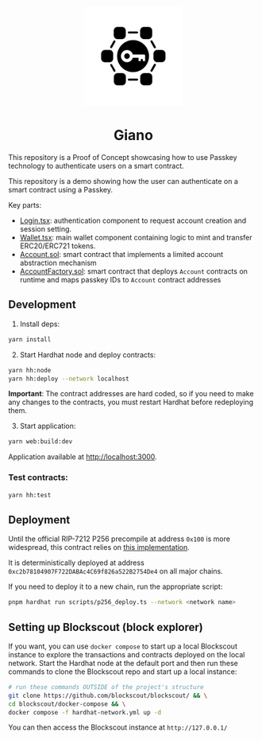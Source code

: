 <p align="center">
 <img src="assets/logo.png" width="200"/>
 <h1 align="center">Giano</h1>
</p>

This repository is a Proof of Concept showcasing how to use Passkey technology to authenticate users on a smart contract.

This repository is a demo showing how the user can authenticate on a smart contract using a Passkey.

Key parts:

- [Login.tsx](./services/web/src/client/components/Login.tsx): authentication component to request account creation and session setting.
- [Wallet.tsx](./services/web/src/client/components/Wallet.tsx): main wallet component containing logic to mint and transfer ERC20/ERC721 tokens.
- [Account.sol](./packages/contracts/contracts/Account.sol): smart contract that implements a limited account abstraction mechanism
- [AccountFactory.sol](./packages/contracts/contracts/AccountFactory.sol): smart contract that deploys `Account` contracts on runtime and maps passkey IDs to `Account` contract addresses

## Development

1. Install deps:

```sh
yarn install
```

2. Start Hardhat node and deploy contracts:

```sh
yarn hh:node
yarn hh:deploy --network localhost
```

**Important**: The contract addresses are hard coded, so if you need to make any changes to the contracts, you must restart Hardhat before redeploying them.

3. Start application:

```sh
yarn web:build:dev
```

Application available at <http://localhost:3000>.

### Test contracts:

```sh
yarn hh:test
```

## Deployment

Until the official RIP-7212 P256 precompile at address `0x100` is more widespread, this contract relies on [this implementation](https://github.com/daimo-eth/p256-verifier).

It is deterministically deployed at address `0xc2b78104907F722DABAc4C69f826a522B2754De4` on all major chains.

If you need to deploy it to a new chain, run the appropriate script:

```bash
pnpm hardhat run scripts/p256_deploy.ts --network <network name>
```

## Setting up Blockscout (block explorer)

If you want, you can use `docker compose` to start up a local Blockscout instance to explore the transactions and
contracts deployed on the local network. Start the Hardhat node at the default port and then run these commands to clone the
Blockscout repo and start up a local instance:

```sh
# run these commands OUTSIDE of the project's structure
git clone https://github.com/blockscout/blockscout/ && \
cd blockscout/docker-compose && \
docker compose -f hardhat-network.yml up -d
```

You can then access the Blockscout instance at `http://127.0.0.1/`
